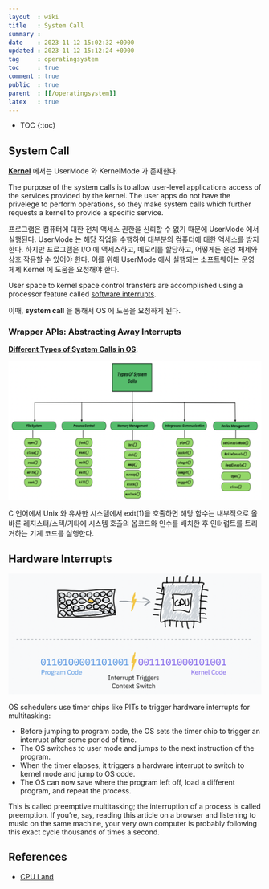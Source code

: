 ```yaml
---
layout  : wiki
title   : System Call
summary : 
date    : 2023-11-12 15:02:32 +0900
updated : 2023-11-12 15:12:24 +0900
tag     : operatingsystem
toc     : true
comment : true
public  : true
parent  : [[/operatingsystem]]
latex   : true
---
```

* TOC
{:toc}

## System Call

__[Kernel](https://baekjungho.github.io/wiki/operatingsystem/os-kernel/)__ 에서는 UserMode 와 KernelMode 가 존재한다.

The purpose of the system calls is to allow user-level applications access of the services provided by the kernel. The user apps do not have the privelege to perform operations, so they make system calls which further requests a kernel to provide a specific service.

프로그램은 컴퓨터에 대한 전체 액세스 권한을 신뢰할 수 없기 때문에 UserMode 에서 실행된다. UserMode 는 해당 작업을 수행하여 대부분의 컴퓨터에 대한 액세스를 방지한다.
하지만 프로그램은 I/O 에 액세스하고, 메모리를 할당하고, 어떻게든 운영 체제와 상호 작용할 수 있어야 한다. 이를 위해 UserMode 에서 실행되는 소프트웨어는 운영 체제 Kernel 에 도움을 요청해야 한다.

User space to kernel space control transfers are accomplished using a processor feature called [software interrupts](https://en.wikipedia.org/wiki/Interrupt#Software_interrupts).

이때, __system call__ 을 통해서 OS 에 도움을 요청하게 된다.

### Wrapper APIs: Abstracting Away Interrupts

__[Different Types of System Calls in OS](https://www.geeksforgeeks.org/different-types-of-system-calls-in-os/)__:

![](/resource/wiki/os-system-call/types-of-system-call.png)

C 언어에서 Unix 와 유사한 시스템에서 exit(1)을 호출하면 해당 함수는 내부적으로 올바른 레지스터/스택/기타에 시스템 호출의 옵코드와 인수를 배치한 후 인터럽트를 트리거하는 기계 코드를 실행한다.

## Hardware Interrupts

![](/resource/wiki/os-system-call/hardware-interrupts.png)

OS schedulers use timer chips like PITs to trigger hardware interrupts for multitasking:

- Before jumping to program code, the OS sets the timer chip to trigger an interrupt after some period of time.
- The OS switches to user mode and jumps to the next instruction of the program.
- When the timer elapses, it triggers a hardware interrupt to switch to kernel mode and jump to OS code.
- The OS can now save where the program left off, load a different program, and repeat the process.

This is called preemptive multitasking; the interruption of a process is called preemption. If you’re, say, reading this article on a browser and listening to music on the same machine, your very own computer is probably following this exact cycle thousands of times a second.

## References

- [CPU Land](https://cpu.land/the-basics)